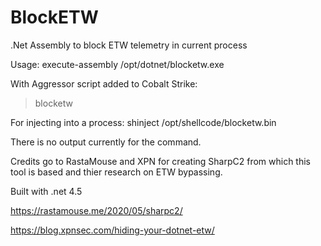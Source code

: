 # BlockETW
.Net Assembly to block ETW telemetry in current process

Usage: execute-assembly /opt/dotnet/blocketw.exe 

With Aggressor script added to Cobalt Strike:
> blocketw

For injecting into a process:   shinject <pid> /opt/shellcode/blocketw.bin

There is no output currently for the command. 

Credits go to RastaMouse and XPN for creating SharpC2 from which this tool is based
and thier research on ETW bypassing.

Built with .net 4.5

https://rastamouse.me/2020/05/sharpc2/

https://blog.xpnsec.com/hiding-your-dotnet-etw/
